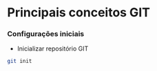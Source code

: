 # Principais conceitos GIT

### Configurações iniciais

- Inicializar repositório GIT
````bash
git init
````